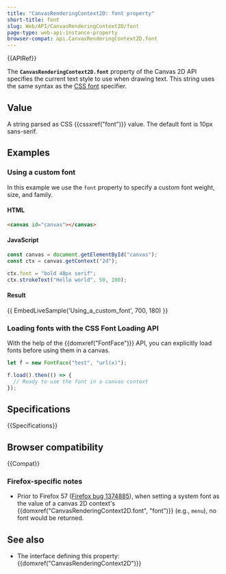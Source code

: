 ```yaml
---
title: "CanvasRenderingContext2D: font property"
short-title: font
slug: Web/API/CanvasRenderingContext2D/font
page-type: web-api-instance-property
browser-compat: api.CanvasRenderingContext2D.font
---
```


{{APIRef}}

The **`CanvasRenderingContext2D.font`** property of the Canvas 2D API specifies the current text style to use when drawing text.
This string uses the same syntax as the [CSS font](/en-US/docs/Web/CSS/font) specifier.

## Value

A string parsed as CSS {{cssxref("font")}} value. The default font is 10px sans-serif.

## Examples

### Using a custom font

In this example we use the `font` property to specify a custom font weight, size, and family.

#### HTML

```html
<canvas id="canvas"></canvas>
```

#### JavaScript

```js
const canvas = document.getElementById("canvas");
const ctx = canvas.getContext("2d");

ctx.font = "bold 48px serif";
ctx.strokeText("Hello world", 50, 100);
```

#### Result

{{ EmbedLiveSample('Using_a_custom_font', 700, 180) }}

### Loading fonts with the CSS Font Loading API

With the help of the {{domxref("FontFace")}} API, you can explicitly load fonts before using them in a canvas.

```js
let f = new FontFace("test", "url(x)");

f.load().then(() => {
  // Ready to use the font in a canvas context
});
```

## Specifications

{{Specifications}}

## Browser compatibility

{{Compat}}

### Firefox-specific notes

- Prior to Firefox 57 ([Firefox bug 1374885](https://bugzil.la/1374885)), when setting a system font as the value of a canvas 2D context's {{domxref("CanvasRenderingContext2D.font", "font")}} (e.g., `menu`),
  no font would be returned.

## See also

- The interface defining this property: {{domxref("CanvasRenderingContext2D")}}
